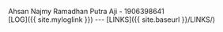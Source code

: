 Ahsan Najmy Ramadhan Putra Aji - 1906398641  
[LOG]({{ site.myloglink }}) ---
[LINKS]({{ site.baseurl }}/LINKS/) 
